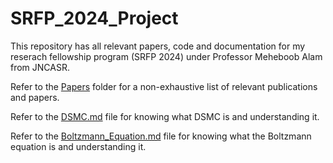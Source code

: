 # SRFP_2024_Project

This repository has all relevant papers, code and documentation for my reserach fellowship program (SRFP 2024) under Professor Meheboob Alam from JNCASR.

Refer to the [Papers](/Resources/Papers) folder for a non-exhaustive list of relevant publications and papers.

Refer to the [DSMC.md](/Resources/DSMC.md) file for knowing what DSMC is and understanding it.

Refer to the [Boltzmann_Equation.md](/Resources/Boltzmann_Equation.md) file for knowing what the Boltzmann equation is and understanding it.
